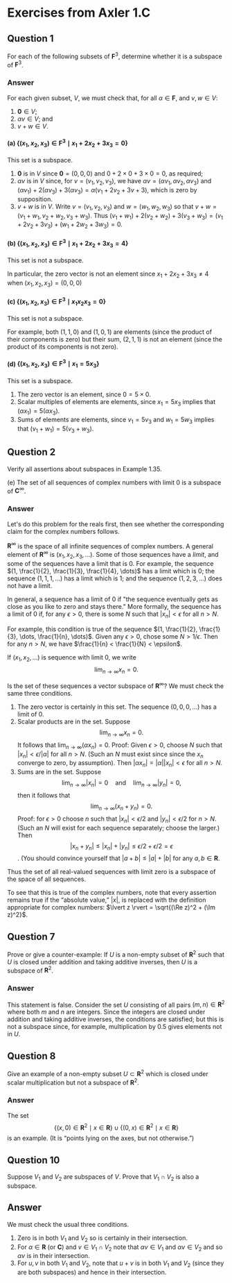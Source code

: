 # Exercises from Axler 1.C

## Question 1

For each of the following subsets of $\mathbf{F}^3$, determine whether
it is a subspace of $\mathbf{F}^3$.

### Answer

For each given subset, $V$, we must check that, for all
$\alpha\in\mathbf{F}$, and $v,w\in V$:

1. $\mathbf{0}\in V$;
2. $\alpha v \in V$; and
3. $v+w \in V$.

#### (a) $`\{(x_1, x_2, x_3)\in \mathbf{F}^3 \mid x_1 +2 x_2 +3 x_3 =0\}`$

This set is a subspace.

1. $\mathbf{0}$ is in $V$ since $\mathbf{0}=(0,0,0)$ and $0+2\times
   0+3\times 0 =0$, as required;
2. $\alpha v$ is in $V$ since, for $v=(v_1, v_2, v_3)$, we have
   $\alpha v = (\alpha v_1, \alpha v_2, \alpha v_3)$ and $(\alpha
   v_1) + 2(\alpha v_3) + 3(\alpha v_3) = \alpha (v_1 + 2v_2 + 3v+3)$,
   which is zero by supposition.
3. $v+w$ is in $V$. Write $v = (v_1, v_2, v_3)$ and $w=(w_1, w_2,
   w_3)$ so that $v+w= (v_1+w_1, v_2+w_2, v_3+w_3)$. Thus $(v_1+w_1) +
   2(v_2+w_2) + 3(v_3+w_3) = (v_1+2v_2+3v_3)+(w_1+2w_2+3w_3) = 0$.

#### (b) $`\{(x_1, x_2, x_3)\in \mathbf{F}^3 \mid x_1 +2 x_2 +3 x_3 =4\}`$

This set is not a subspace.

In particular, the zero vector is not an element since $x_1+2x_2+3x_3
\neq 4$ when $(x_1, x_2, x_3) = (0,0,0)$

#### (c) $`\{(x_1, x_2, x_3)\in \mathbf{F}^3 \mid x_1 x_2 x_3 = 0\}`$

This set is not a subspace.

For example, both $(1,1,0)$ and $(1,0,1)$ are elements (since the
product of their components is zero) but their sum, $(2,1,1)$ is not
an element (since the product of its components is not zero).

#### (d) $`\{(x_1, x_2, x_3)\in \mathbf{F}^3 \mid x_1  = 5 x_3\}`$

This set is a subspace.

1. The zero vector is an element, since $0=5\times 0$.
2. Scalar multiples of elements are elements, since $x_1=5x_3$ implies
   that $(\alpha x_1) = 5 (\alpha x_3)$.
3. Sums of elements are elements, since $v_1=5v_3$ and $w_1=5w_3$
   implies that $(v_1+w_1) = 5(v_3+w_3)$.

## Question 2

Verify all assertions about subspaces in Example 1.35.

(e) The set of all sequences of complex numbers with limit 0 is a
subspace of $\mathbf{C}^\infty$.

### Answer

Let's do this problem for the reals first, then see whether the
corresponding claim for the complex numbers follows.

$\mathbf{R}^\infty$ is the space of all infinite sequences of complex
numbers. A general element of $\mathbf{R}^\infty$ is $(x_1, x_2, x_3,
\dots)$. Some of those sequences have a _limit_, and some of the
sequences have a limit that is 0. For example, the sequence $(1,
\frac{1}{2}, \frac{1}{3}, \frac{1}{4}, \dots)$ has a limit which is 0;
the sequence $(1,1,1,\dots)$ has a limit which is 1; and the sequence
$(1,2,3,\dots)$ does not have a limit.

In general, a sequence has a limit of 0 if "the sequence eventually
gets as close as you like to zero and stays there." More formally, the
sequence has a limit of 0 if, for any $\epsilon>0$, there is some $N$
such that $\lvert x_n \rvert < \epsilon$ for all $n>N$.

For example, this condition is true of the sequence $(1, \frac{1}{2},
\frac{1}{3}, \dots, \frac{1}{n}, \dots)$. Given any $\epsilon>0$,
chose some $N > 1/\epsilon$. Then for any $n>N$, we have $\frac{1}{n}
< \frac{1}{N} < \epsilon$.

If $(x_1, x_2, \dots)$ is sequence with limit 0, we write
$$\lim_{n\to\infty} x_n = 0.$$

Is the set of these sequences a vector subspace of
$\mathbf{R}^\infty$? We must check the same three conditions.

1. The zero vector is certainly in this set. The sequence
   $(0,0,0,\dotsc)$ has a limit of 0.
2. Scalar products are in the set. Suppose $$\lim_{n\to\infty} x_n =
   0.$$ It follows that $\lim_{n\to\infty} (\alpha x_n) = 0.$ Proof:
   Given $\epsilon>0$, choose $N$ such that $\lvert x_n \rvert <
   \epsilon/\lvert \alpha \rvert$ for all $n>N$. (Such an $N$ must
   exist since since the $x_n$ converge to zero, by assumption). Then
   $\lvert \alpha x_n \rvert = \lvert \alpha \rvert \lvert x_n\rvert <
   \epsilon$ for all $n>N$.
3. Sums are in the set. Suppose $$\lim_{n\to\infty} \lvert x_n \rvert
   = 0\quad\text{and}\quad \lim_{n\to\infty} \vert y_n \rvert =0,$$
   then it follows that $$\lim_{n\to\infty} (x_n+y_n) = 0.$$ Proof:
   for $\epsilon>0$ choose $n$ such that $\lvert x_n \rvert <
   \epsilon/2$ and $\lvert y_n \rvert < \epsilon/2$ for $n>N$. (Such
   an $N$ will exist for each sequence separately; choose the larger.)
   Then $$\lvert x_n + y_n \rvert \leq \lvert x_n \rvert + \lvert y_n
   \rvert \leq \epsilon/2 + \epsilon /2  = \epsilon$$. (You should
   convince yourself that $\lvert a + b\rvert \leq \lvert a\rvert +
   \lvert b\rvert$ for any $a,b\in\mathbf{R}$.

Thus the set of all real-valued sequences with limit zero is a
subspace of the space of all sequences.

To see that this is true of the complex numbers,  note that every
assertion remains true if the “absolute value,” $\lvert x \rvert$, is
replaced with the definition appropriate for complex numbers: $\lvert
z \rvert = \sqrt{(\Re z)^2 + (\Im z)^2}$.

## Question 7

Prove or give a counter-example: If $U$ is a non-empty subset of
$\mathbf{R}^2$ such that $U$ is closed under addition and taking
additive inverses, then $U$ is a subspace of $\mathbf{R}^2$.

### Answer

This statement is false. Consider the set $U$ consisting of all pairs
$(m,n)\in \mathbf{R}^2$ where both $m$ and $n$ are integers. Since the
integers are closed under addition and taking additive inverses, the
conditions are satisfied; but this is not a subspace since, for
example, multiplication by $0.5$ gives elements not in $U$.

## Question 8

Give an example of a non-empty subset $U\subset \mathbf{R}^2$ which is
closed under scalar multiplication but not a subspace of
$\mathbf{R}^2$.

### Answer

The set $$\{(x,0)\in\mathbf{R}^2\mid x\in\mathbf{R}\} \cup
\{(0,x)\in\mathbf{R}^2\mid x\in\mathbf{R}\}$$ is an example. (It is
“points lying on the axes, but not otherwise.”)

## Question 10

Suppose $V_1$ and $V_2$ are subspaces of $V$. Prove that $V_1\cap V_2$
is also a subspace.

## Answer

We must check the usual three conditions.

1. Zero is in both $V_1$ and $V_2$ so is certainly in their
   intersection.
2. For $\alpha\in\mathbf{R}$ (or $\mathbf{C}$) and $v\in V_1\cap V_2$
   note that $\alpha v\in V_1$ and $\alpha v\in V_2$ and so $\alpha v$
   is in their intersection.
3. For $u, v$ in both $V_1$ and $V_2$, note that $u+v$ is in both
   $V_1$ and $V_2$ (since they are both subspaces) and hence in their
   intersection.
